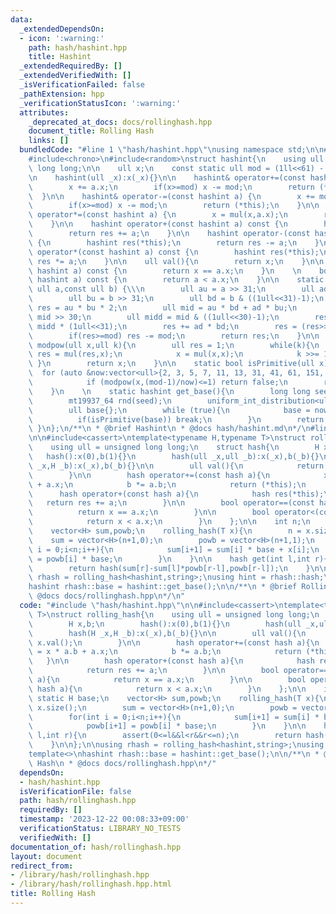 ```yaml
---
data:
  _extendedDependsOn:
  - icon: ':warning:'
    path: hash/hashint.hpp
    title: Hashint
  _extendedRequiredBy: []
  _extendedVerifiedWith: []
  _isVerificationFailed: false
  _pathExtension: hpp
  _verificationStatusIcon: ':warning:'
  attributes:
    _deprecated_at_docs: docs/rollinghash.hpp
    document_title: Rolling Hash
    links: []
  bundledCode: "#line 1 \"hash/hashint.hpp\"\nusing namespace std;\n\n#include<vector>\n\
    #include<chrono>\n#include<random>\nstruct hashint{\n    using ull = unsigned\
    \ long long;\n\n    ull x;\n    const static ull mod = (1ll<<61) - 1;\n    hashint():x(0){}\n\
    \n    hashint(ull _x):x(_x){}\n\n    hashint& operator+=(const hashint a) {\n\
    \        x += a.x;\n        if(x>=mod) x -= mod;\n        return (*this);\n  \
    \  }\n\n    hashint& operator-=(const hashint a) {\n        x += mod - a.x;\n\
    \        if(x>=mod) x -= mod;\n        return (*this);\n    }\n\n    hashint&\
    \ operator*=(const hashint a) {\n        x = mul(x,a.x);\n        return (*this);\n\
    \    }\n\n    hashint operator+(const hashint a) const {\n        hashint res(*this);\n\
    \        return res += a;\n    }\n\n    hashint operator-(const hashint a) const\
    \ {\n        hashint res(*this);\n        return res -= a;\n    }\n\n    hashint\
    \ operator*(const hashint a) const {\n        hashint res(*this);\n        return\
    \ res *= a;\n    }\n\n    ull val(){\n        return x;\n    }\n\n    bool operator==(const\
    \ hashint a) const {\n        return x == a.x;\n    }\n    \n    bool operator<(const\
    \ hashint a) const {\n        return a < a.x;\n    }\n\n    static ull mul(const\
    \ ull a,const ull b) {\\\n        ull au = a >> 31;\n        ull ad = a & ((1ull<<31)-1);\n\
    \        ull bu = b >> 31;\n        ull bd = b & ((1ull<<31)-1);\n        ull\
    \ res = au * bu * 2;\n        ull mid = au * bd + ad * bu;\n        ull midu =\
    \ mid >> 30;\n        ull midd = mid & ((1ull<<30)-1);\n        res += midu +\
    \ midd * (1ull<<31);\n        res += ad * bd;\n        res = (res>>61) + (res&((1ull<<61)-1));\n\
    \        if(res>=mod) res -= mod;\n        return res;\n    }\n\n    static ull\
    \ modpow(ull x,ull k){\n        ull res = 1;\n        while(k){\n            if(k&1)\
    \ res = mul(res,x);\n            x = mul(x,x);\n            k >>= 1;\n       \
    \ }\n        return x;\n    }\n\n    static bool isPrimitive(ull x) {\n      \
    \  for (auto &now:vector<ull>{2, 3, 5, 7, 11, 13, 31, 41, 61, 151, 331, 1321})\n\
    \            if (modpow(x,(mod-1)/now)<=1) return false;\n        return true;\n\
    \    }\n    \n    static hashint get_base(){\n        long long seed = chrono::duration_cast<chrono::milliseconds>(chrono::system_clock::now().time_since_epoch()).count();\n\
    \        mt19937_64 rnd(seed);\n        uniform_int_distribution<ull> now(1,mod-1);\n\
    \        ull base{};\n        while (true){\n            base = now(rnd);\n  \
    \          if(isPrimitive(base)) break;\n        }\n        return base;\n   \
    \ }\n};\n/**\n * @brief Hashint\n * @docs hash/hashint.md\n*/\n#line 2 \"hash/rollinghash.hpp\"\
    \n\n#include<cassert>\ntemplate<typename H,typename T>\nstruct rolling_hash{\n\
    \    using ull = unsigned long long;\n    struct hash{\n        H x,b;\n     \
    \   hash():x(0),b(1){}\n        hash(ull _x,ull _b):x(_x),b(_b){}\n        hash(H\
    \ _x,H _b):x(_x),b(_b){}\n\n        ull val(){\n            return x.val();\n\
    \        }\n\n        hash operator+=(const hash a){\n            x = x * a.b\
    \ + a.x;\n            b *= a.b;\n            return (*this);\n        }\n\n  \
    \      hash operator+(const hash a){\n            hash res(*this);\n         \
    \   return res += a;\n        }\n\n        bool operator==(const hash a){\n  \
    \          return x == a.x;\n        }\n\n        bool operator<(const hash a){\n\
    \            return x < a.x;\n        }\n    };\n\n    int n;\n    static H base;\n\
    \    vector<H> sum,powb;\n    rolling_hash(T x){\n        n = x.size();\n    \
    \    sum = vector<H>(n+1,0);\n        powb = vector<H>(n+1,1);\n        for(int\
    \ i = 0;i<n;i++){\n            sum[i+1] = sum[i] * base + x[i];\n            powb[i+1]\
    \ = powb[i] * base;\n        }\n    }\n\n    hash get(int l,int r){\n        assert(0<=l&&l<r&&r<=n);\n\
    \        return hash(sum[r]-sum[l]*powb[r-l],powb[r-l]);\n    }\n\n};\n\nusing\
    \ rhash = rolling_hash<hashint,string>;\nusing hint = rhash::hash;\ntemplate<>\n\
    hashint rhash::base = hashint::get_base();\n\n/**\n * @brief Rolling Hash\n *\
    \ @docs docs/rollinghash.hpp\n*/\n"
  code: "#include \"hash/hashint.hpp\"\n\n#include<cassert>\ntemplate<typename H,typename\
    \ T>\nstruct rolling_hash{\n    using ull = unsigned long long;\n    struct hash{\n\
    \        H x,b;\n        hash():x(0),b(1){}\n        hash(ull _x,ull _b):x(_x),b(_b){}\n\
    \        hash(H _x,H _b):x(_x),b(_b){}\n\n        ull val(){\n            return\
    \ x.val();\n        }\n\n        hash operator+=(const hash a){\n            x\
    \ = x * a.b + a.x;\n            b *= a.b;\n            return (*this);\n     \
    \   }\n\n        hash operator+(const hash a){\n            hash res(*this);\n\
    \            return res += a;\n        }\n\n        bool operator==(const hash\
    \ a){\n            return x == a.x;\n        }\n\n        bool operator<(const\
    \ hash a){\n            return x < a.x;\n        }\n    };\n\n    int n;\n   \
    \ static H base;\n    vector<H> sum,powb;\n    rolling_hash(T x){\n        n =\
    \ x.size();\n        sum = vector<H>(n+1,0);\n        powb = vector<H>(n+1,1);\n\
    \        for(int i = 0;i<n;i++){\n            sum[i+1] = sum[i] * base + x[i];\n\
    \            powb[i+1] = powb[i] * base;\n        }\n    }\n\n    hash get(int\
    \ l,int r){\n        assert(0<=l&&l<r&&r<=n);\n        return hash(sum[r]-sum[l]*powb[r-l],powb[r-l]);\n\
    \    }\n\n};\n\nusing rhash = rolling_hash<hashint,string>;\nusing hint = rhash::hash;\n\
    template<>\nhashint rhash::base = hashint::get_base();\n\n/**\n * @brief Rolling\
    \ Hash\n * @docs docs/rollinghash.hpp\n*/"
  dependsOn:
  - hash/hashint.hpp
  isVerificationFile: false
  path: hash/rollinghash.hpp
  requiredBy: []
  timestamp: '2023-12-22 00:08:33+09:00'
  verificationStatus: LIBRARY_NO_TESTS
  verifiedWith: []
documentation_of: hash/rollinghash.hpp
layout: document
redirect_from:
- /library/hash/rollinghash.hpp
- /library/hash/rollinghash.hpp.html
title: Rolling Hash
---
```

